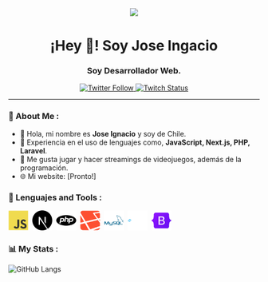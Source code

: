 <div id='header' align='center'> 
    <img src='https://media.giphy.com/media/v1.Y2lkPTc5MGI3NjExMjQ0MmU4MzcyZDg3MjVkYzcxYTgxYjlhNmQ5NTI2YzI0MjFjOTlhOCZjdD1n/l0He4nkyI5cMhXzvW/giphy.gif' width='200'>
    <h1 align='center'>¡Hey 👋! Soy Jose Ingacio</h1>
    <h3 align='center'>Soy Desarrollador Web.</h3>
</div>

<div id='badges' align='center'>
    <a href='https://twitter.com/Jozefzin' target="_blank">
        <img alt="Twitter Follow" src="https://img.shields.io/twitter/follow/Jozefzin?logo=twitter&style=social" />
    </a>
    <a href='https://www.twitch.tv/jjjozef' target="_blank">
        <img alt="Twitch Status" src="https://img.shields.io/twitch/status/jjjozef?style=social" />
    </a>
</div>

---
### 🪪 About Me :

- 👋 Hola, mi nombre es **Jose Ignacio** y soy de Chile.
- 🤖 Experiencia en el uso de lenguajes como, **JavaScript, Next.js, PHP, Laravel**.
- 👾 Me gusta jugar y hacer streamings de videojuegos, además de la programación.
- 🌐 Mi website: [Pronto!]

<div align='left'>
    <h3>🔨 Lenguajes and Tools :</h3>
    <div>
        <img src='https://github.com/devicons/devicon/blob/master/icons/javascript/javascript-original.svg' title='Javascript' alt='Javascript' width='40' height='40'/>&nbsp;
        <img src='https://github.com/devicons/devicon/blob/master/icons/nextjs/nextjs-original.svg' title='Nextjs' alt='Nextjs' width='40' height='40'/>&nbsp;
        <img src='https://github.com/devicons/devicon/blob/master/icons/php/php-plain.svg' title='PHP' alt='PHP' width='40' height='40'/>&nbsp;
        <img src='https://github.com/devicons/devicon/blob/master/icons/laravel/laravel-plain.svg' title='Laravel' alt='Laravel' width='40' height='40'/>&nbsp;
        <img src='https://github.com/devicons/devicon/blob/master/icons/mysql/mysql-plain-wordmark.svg' title='Mysql' alt='Mysql' width='40' height='40'/>&nbsp;
        <img src='https://github.com/devicons/devicon/blob/master/icons/tailwindcss/tailwindcss-original-wordmark.svg' title='Tailwindcss' alt='Tailwindcss' width='40' height='40'/>&nbsp;
        <img src='https://github.com/devicons/devicon/blob/master/icons/bootstrap/bootstrap-original.svg' title='Bootstrap' alt='Bootstrap' width='40' height='40'/>&nbsp;
    </div>
</div>

### 📊 My Stats :

![GitHub Langs](https://github-readme-stats.vercel.app/api/top-langs/?username=jjozef&layout=compact)

